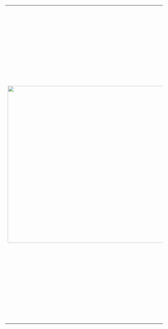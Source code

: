 <table>
<tr>
<td>

<img width="500" src="https://github-readme-stats.vercel.app/api?username=kabachuha&show_icons=true&count_private=true&layout=compact&hide_title=false&theme=transparent">

</td>
<td>
<div>
  <ul>
    <li> Software/ML Engineer at Huawei's "Hoah's Ark lab" 📚</li>
    <li> Master 🎓 in 🤓 Applied Math and Physics ⚛️</li>
    <li> ML and AI projects: Diffusion and FM-based models 🤗. </li>
    <li> My papers are accepted at A and A* level conferences: ⭐</li>
    <li> <a href="https://www.isca-archive.org/interspeech_2024/sadekova24_interspeech.pdf"> [InterSpeech 2024] PitchFlow</a>; 🪄 </li>
    <li> <a href="https://openreview.net/forum?id=XxCgeWSTNp">[ICLR 2025] Improved Sampling Algorithms for Lévy-Itô Diffusion Models</a> 🧨</li>
    <li> Skills in Python, C/C++, Lua and Java 🐍🍵</li>
    <li> Love making digital, traditional and AI-assisted art projects 🤖✏️ </li>
    <li> To contact me, send emails. Pronouns: he/him 💬 </li>
  </ul>
</div>
</td>
</tr>
</table>
